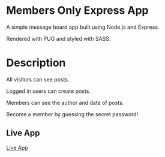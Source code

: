 # Members Only Express App

A simple message board app built using Node.js and Express.

Rendered with PUG and styled with SASS.

# Description

All visitors can see posts.

Logged in users can create posts.

Members can see the author and date of posts.

Become a member by guessing the secret password!

## Live App

[Live App](https://guarded-falls-39741.herokuapp.com/)
